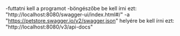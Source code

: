 -futtatni kell a programot
-böngészőbe be kell írni ezt: "http://localhost:8080/swagger-ui/index.html#/"
-a "https://petstore.swagger.io/v2/swagger.json" helyére be kell írni ezt: "http://localhost:8080/v3/api-docs"
